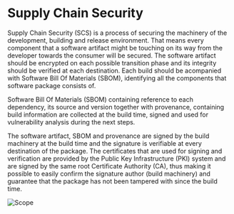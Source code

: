 # Supply Chain Security

Supply Chain Security (SCS) is a process of securing the machinery of the development, building and release environment. That means every component that a software artifact might be touching on its way from the developer towards the consumer will be secured. The software artifact should be encrypted on each possible transition phase and its integrity should be verified at each destination. Each build should be acompanied with Software Bill Of Materials (SBOM), identifying all the components that software package consists of.

Software Bill Of Materials (SBOM) containing reference to each dependency, its source and version together with provenance, containing build information are collected at the build time, signed and used for vulnerability analysis during the next steps.

The software artifact, SBOM and provenance are signed by the build machinery at the build time and the signature is verifiable at every destination of the package. The certificates that are used for signing and verification are provided by the Public Key Infrastructure (PKI) system and are signed by the same root Certificate Authority (CA), thus making it possible to easily confirm the signature author (build machinery) and guarantee that the package has not been tampered with since the build time.

![Scope](./img/scope.png)
